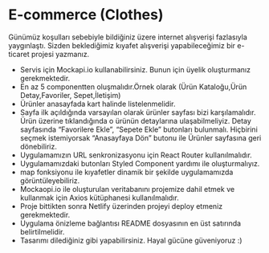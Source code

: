 # E-commerce (Clothes)

Günümüz koşulları sebebiyle bildiğiniz üzere internet alışverişi fazlasıyla yaygınlaştı. Sizden beklediğimiz kıyafet alışverişi yapabileceğimiz bir e-ticaret projesi yazmanız.

- Servis için Mockapi.io kullanabilirsiniz. Bunun için üyelik oluşturmanız gerekmektedir.
- En az 5 componentten oluşmalıdır.Örnek olarak (Ürün Kataloğu,Ürün Detay,Favoriler, Sepet,İletişim)
- Ürünler anasayfada kart halinde listelenmelidir.
- Sayfa ilk açıldığında varsayılan olarak ürünler sayfası bizi karşılamalıdır. Ürün üzerine tıklandığında o ürünün detaylarına ulaşabilmeliyiz. Detay sayfasında “Favorilere Ekle”, “Sepete Ekle” butonları bulunmalı. Hiçbirini seçmek istemiyorsak “Anasayfaya Dön” butonu ile Ürünler sayfasına geri dönebiliriz.
- Uygulamamızın URL senkronizasyonu için React Router kullanılmalıdır.
- Uygulamamızdaki butonları Styled Component yardımı ile oluşturmalıyız.
- map fonksiyonu ile kıyafetler dinamik bir şekilde uygulamamızda görüntüleyebiliriz.
- Mockaopi.io ile oluşturulan veritabanını projemize dahil etmek ve kullanmak için Axios kütüphanesi kullanılmalıdır.
- Proje bittikten sonra Netlify üzerinden projeyi deploy etmeniz gerekmektedir.
- Uygulama önizleme bağlantısı README dosyasının en üst satırında belirtilmelidir.
- Tasarımı dilediğiniz gibi yapabilirsiniz. Hayal gücüne güveniyoruz :)

